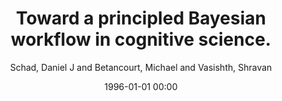 ---
layout: post
title: Toward a principled Bayesian workflow in cognitive science.

date: 1996-01-01 00:00
author: Schad, Daniel J and Betancourt, Michael and Vasishth, Shravan
tags: ["bayesian data analysis","model building","posterior predictive checks","prior predictive checks","workflow"]
journal: Psychological Methods

link: https://doi.org/10.1037/met0000275

year: 2021
---